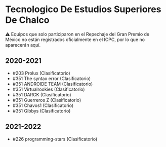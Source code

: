 # Tecnologico De Estudios Superiores De Chalco

:warning: Equipos que solo participaron en el Repechaje del Gran Premio de México no están registrados oficialmente en el ICPC, por lo que no aparecerán aquí.

## 2020-2021

- #203 Prolux (Clasificatorio)
- #351 The syntax error (Clasificatorio)
- #351 ANDROIDE TEAM (Clasificatorio)
- #351 Virtualrookies (Clasificatorio)
- #351 DARCK (Clasificatorio)
- #351 Guerreros Z (Clasificatorio)
- #351 Chavos1 (Clasificatorio)
- #351 Gibbys (Clasificatorio)

## 2021-2022

- #226 programming-stars (Clasificatorio)


